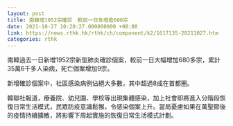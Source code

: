 ```yaml
---
layout: post
title: 南韓增1952宗確診　較前一日急增逾600宗
date: 2021-10-27 10:20:27.000000000 +08:00
link: https://news.rthk.hk/rthk/ch/component/k2/1617135-20211027.htm
categories: rthk
---
```


南韓過去一日新增1952宗新型肺炎確診個案，較前一日大幅增加680多宗，累計35萬6千多人染病，死亡個案增加9宗。

新增確診個案中，社區感染病例佔絕大多數，其中超過8成在首都圈。

韓聯社報道，療養院、幼兒園、學校等出現集體感染，加上社會即將進入分階段恢復日常生活模式，民眾防疫意識鬆懈，令感染個案上升。當局憂慮如果在萬聖節後的疫情持續擴散，將影響下周起實施的恢復日常生活模式計劃。
